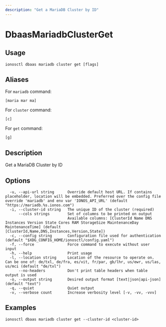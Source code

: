 ```yaml
---
description: "Get a MariaDB Cluster by ID"
---
```


# DbaasMariadbClusterGet

## Usage

```text
ionosctl dbaas mariadb cluster get [flags]
```

## Aliases

For `mariadb` command:

```text
[maria mar ma]
```

For `cluster` command:

```text
[c]
```

For `get` command:

```text
[g]
```

## Description

Get a MariaDB Cluster by ID

## Options

```text
  -u, --api-url string      Override default host URL. If contains placeholder, location will be embedded. Preferred over the config file override 'mariadb' and env var 'IONOS_API_URL' (default "https://mariadb.%s.ionos.com")
  -i, --cluster-id string   The unique ID of the cluster (required)
      --cols strings        Set of columns to be printed on output 
                            Available columns: [ClusterId Name DNS Instances Version State Cores RAM StorageSize MaintenanceDay MaintenanceTime] (default [ClusterId,Name,DNS,Instances,Version,State])
  -c, --config string       Configuration file used for authentication (default "$XDG_CONFIG_HOME/ionosctl/config.yaml")
  -f, --force               Force command to execute without user input
  -h, --help                Print usage
  -l, --location string     Location of the resource to operate on. Can be one of: de/txl, de/fra, es/vit, fr/par, gb/lhr, us/ewr, us/las, us/mci (default "de/txl")
      --no-headers          Don't print table headers when table output is used
  -o, --output string       Desired output format [text|json|api-json] (default "text")
  -q, --quiet               Quiet output
  -v, --verbose count       Increase verbosity level [-v, -vv, -vvv]
```

## Examples

```text
ionosctl dbaas mariadb cluster get --cluster-id <cluster-id>
```


